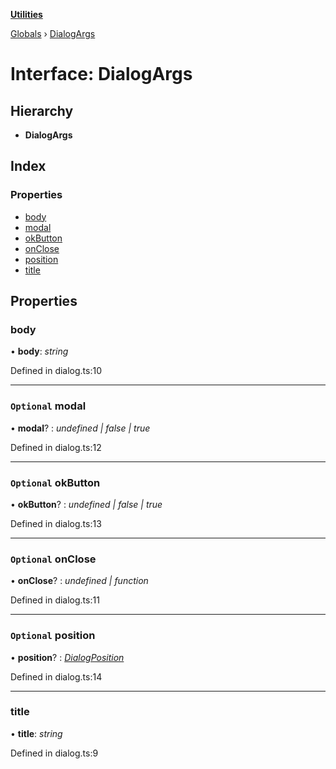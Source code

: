 **[Utilities](../README.md)**

[Globals](../globals.md) › [DialogArgs](dialogargs.md)

# Interface: DialogArgs

## Hierarchy

* **DialogArgs**

## Index

### Properties

* [body](dialogargs.md#markdown-header-body)
* [modal](dialogargs.md#markdown-header-optional-modal)
* [okButton](dialogargs.md#markdown-header-optional-okbutton)
* [onClose](dialogargs.md#markdown-header-optional-onclose)
* [position](dialogargs.md#markdown-header-optional-position)
* [title](dialogargs.md#markdown-header-title)

## Properties

###  body

• **body**: *string*

Defined in dialog.ts:10

___

### `Optional` modal

• **modal**? : *undefined | false | true*

Defined in dialog.ts:12

___

### `Optional` okButton

• **okButton**? : *undefined | false | true*

Defined in dialog.ts:13

___

### `Optional` onClose

• **onClose**? : *undefined | function*

Defined in dialog.ts:11

___

### `Optional` position

• **position**? : *[DialogPosition](../enums/dialogposition.md)*

Defined in dialog.ts:14

___

###  title

• **title**: *string*

Defined in dialog.ts:9